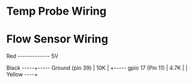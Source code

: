 # Temp Probe Wiring



# Flow Sensor Wiring

Red ------------- 5V


Black -----+----- Ground (pin 39)
           |
          10K
           |
           +----- gpio 17 (Pin 11)
           |
          4.7K
           |
           |
Yellow ----+
